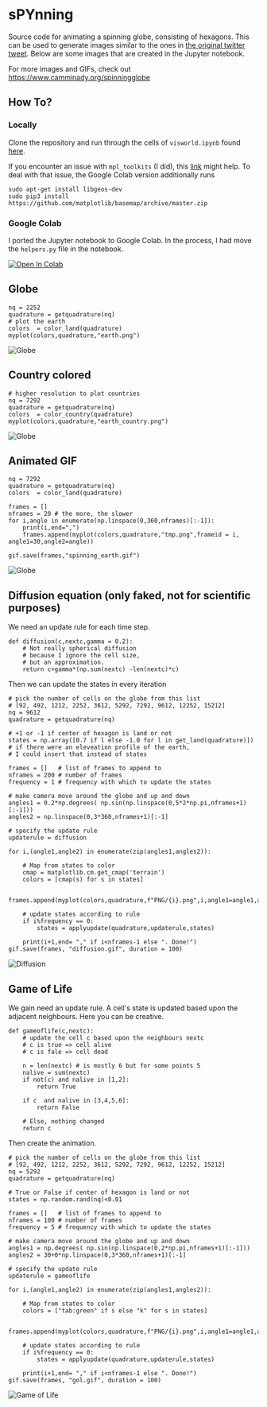 # sPYnning
Source code for animating a spinning globe, consisting of hexagons. This can be used to generate images similar to the ones in [the original twitter tweet](https://twitter.com/cmmndy/status/1281187892845588480). Below are some images that are created in the Jupyter notebook.

For more images and GIFs, check out https://www.camminady.org/spinningglobe

## How To?

### Locally
Clone the repository and run through the cells of `visworld.ipynb` found [here](https://github.com/camminady/sPYnning/blob/master/visworld.ipynb).

If you encounter an issue with `mpl_toolkits` (I did), this [link](https://stackoverflow.com/questions/37661119/python-mpl-toolkits-installation-issue) might  help. To deal with that issue, the Google Colab version additionally runs
```
sudo apt-get install libgeos-dev
sudo pip3 install https://github.com/matplotlib/basemap/archive/master.zip
```

### Google Colab
I ported the Jupyter notebook to Google Colab. In the process, I had move the `helpers.py` file in the notebook.

[![Open In Colab](https://colab.research.google.com/assets/colab-badge.svg)](https://colab.research.google.com/github/camminady/sPYnning/blob/master/visworld_colab.ipynb)



## Globe
```
nq = 2252
quadrature = getquadrature(nq)
# plot the earth 
colors  = color_land(quadrature)
myplot(colors,quadrature,"earth.png")
```
![Globe](https://github.com/camminady/sPYnning/blob/master/earth.png?raw=true)


## Country colored
```
# higher resolution to plot countries
nq = 7292
quadrature = getquadrature(nq)
colors  = color_country(quadrature)
myplot(colors,quadrature,"earth_country.png")
```
![Globe](https://github.com/camminady/sPYnning/blob/master/earth_country.png?raw=true)


## Animated GIF
```
nq = 7292
quadrature = getquadrature(nq)
colors  = color_land(quadrature)

frames = []
nframes = 20 # the more, the slower 
for i,angle in enumerate(np.linspace(0,360,nframes)[:-1]):
    print(i,end=",")
    frames.append(myplot(colors,quadrature,"tmp.png",frameid = i, angle1=30,angle2=angle))

gif.save(frames,"spinning_earth.gif")
```
![Globe](https://github.com/camminady/sPYnning/blob/master/spinning_earth.gif?raw=true)


## Diffusion equation (only faked, not for scientific purposes)
We need an update rule for each time step.
```
def diffusion(c,nextc,gamma = 0.2):
    # Not really spherical diffusion
    # because I ignore the cell size,
    # but an approximation.
    return c+gamma*(np.sum(nextc) -len(nextc)*c)
```   
Then we can update the states in every iteration
```
# pick the number of cells on the globe from this list
# [92, 492, 1212, 2252, 3612, 5292, 7292, 9612, 12252, 15212]
nq = 9612
quadrature = getquadrature(nq)

# +1 or -1 if center of hexagon is land or not 
states = np.array([0.7 if l else -1.0 for l in get_land(quadrature)])
# if there were an eleveation profile of the earth, 
# I could insert that instead of states

frames = []   # list of frames to append to 
nframes = 200 # number of frames 
frequency = 1 # frequency with which to update the states

# make camera move around the globe and up and down
angles1 = 0.2*np.degrees( np.sin(np.linspace(0,5*2*np.pi,nframes+1)[:-1]))
angles2 = np.linspace(0,3*360,nframes+1)[:-1]

# specify the update rule
updaterule = diffusion

for i,(angle1,angle2) in enumerate(zip(angles1,angles2)):
    
    # Map from states to color 
    cmap = matplotlib.cm.get_cmap('terrain') 
    colors = [cmap(s) for s in states]

    frames.append(myplot(colors,quadrature,f"PNG/{i}.png",i,angle1=angle1,angle2=angle2))
    
    # update states according to rule 
    if i%frequency == 0:
        states = applyupdate(quadrature,updaterule,states)
     
    print(i+1,end= "," if i<nframes-1 else ". Done!")
gif.save(frames, "diffusion.gif", duration = 100)
```
![Diffusion](https://github.com/camminady/sPYnning/blob/master/diffusion.gif?raw=true)




## Game of Life
We gain need an update rule. A cell's state is updated based upon the adjacent neighbours. Here you can be creative.
```
def gameoflife(c,nextc):
    # update the cell c based upon the neighbours nextc
    # c is true => cell alive
    # c is fale => cell dead 
    
    n = len(nextc) # is mostly 6 but for some points 5 
    nalive = sum(nextc)
    if not(c) and nalive in [1,2]:
        return True
    
    if c  and nalive in [3,4,5,6]:
        return False

    # Else, nothing changed
    return c
```
Then create the animation.
```
# pick the number of cells on the globe from this list
# [92, 492, 1212, 2252, 3612, 5292, 7292, 9612, 12252, 15212]
nq = 5292
quadrature = getquadrature(nq)

# True or False if center of hexagon is land or not 
states = np.random.rand(nq)<0.01

frames = []   # list of frames to append to 
nframes = 100 # number of frames 
frequency = 5 # frequency with which to update the states

# make camera move around the globe and up and down
angles1 = np.degrees( np.sin(np.linspace(0,2*np.pi,nframes+1)[:-1]))
angles2 = 30+0*np.linspace(0,3*360,nframes+1)[:-1]

# specify the update rule
updaterule = gameoflife

for i,(angle1,angle2) in enumerate(zip(angles1,angles2)):
    
    # Map from states to color 
    colors = ["tab:green" if s else "k" for s in states]

    frames.append(myplot(colors,quadrature,f"PNG/{i}.png",i,angle1=angle1,angle2=angle2))
    
    # update states according to rule 
    if i%frequency == 0:
        states = applyupdate(quadrature,updaterule,states)
     
    print(i+1,end= "," if i<nframes-1 else ". Done!")
gif.save(frames, "gol.gif", duration = 100)
```
![Game of Life](https://github.com/camminady/sPYnning/blob/master/gol.gif?raw=true)

